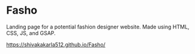 # Fasho
Landing page for a potential fashion designer website. Made using HTML, CSS, JS, and GSAP.

https://shivakakarla512.github.io/Fasho/
